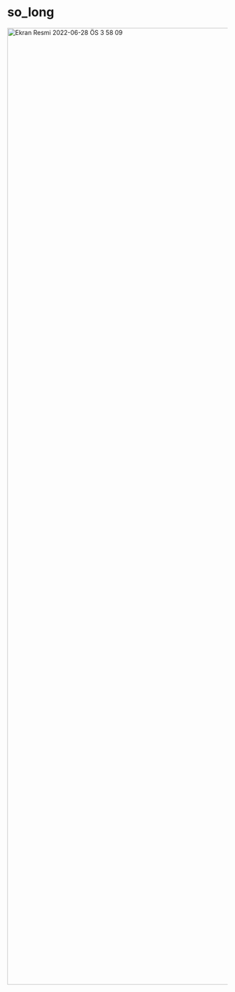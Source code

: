 # so_long
<img width="2182" alt="Ekran Resmi 2022-06-28 ÖS 3 58 09" src="https://user-images.githubusercontent.com/93519027/176184312-8ba671c0-95b8-4fd2-9ffa-743cf9eb46e1.png">
